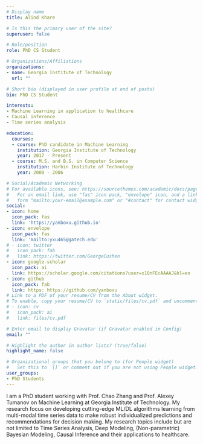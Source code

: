 ```yaml
---
# Display name
title: Alind Khare

# Is this the primary user of the site?
superuser: false

# Role/position
role: PhD CS Student

# Organizations/Affiliations
organizations:
- name: Georgia Institute of Technology
  url: ""

# Short bio (displayed in user profile at end of posts)
bio: PhD CS Student

interests:
- Machine Learning in application to healthcare
- Causal inference
- Time series analysis

education:
  courses:
  - course: PhD candidate in Machine Learning
    institution: Georgia Institute of Technology
    year: 2017 - Present
  - course: M.S. and B.S. in Computer Science
    institution: Harbin Institute of Technology
    year: 2000 - 2006

# Social/Academic Networking
# For available icons, see: https://sourcethemes.com/academic/docs/page-builder/#icons
#   For an email link, use "fas" icon pack, "envelope" icon, and a link in the
#   form "mailto:your-email@example.com" or "#contact" for contact widget.
social:
- icon: home
  icon_pack: fas
  link: 'https://yanboxu.github.io'
- icon: envelope
  icon_pack: fas
  link: 'mailto:yxu465@gatech.edu'
# - icon: twitter
#   icon_pack: fab
#   link: https://twitter.com/GeorgeCushen
- icon: google-scholar
  icon_pack: ai
  link: https://scholar.google.com/citations?user=x1QnFEcAAAAJ&hl=en
- icon: github
  icon_pack: fab
  link: https: https://github.com/yanboxu
# Link to a PDF of your resume/CV from the About widget.
# To enable, copy your resume/CV to `static/files/cv.pdf` and uncomment the lines below.
# - icon: cv
#   icon_pack: ai
#   link: files/cv.pdf

# Enter email to display Gravatar (if Gravatar enabled in Config)
email: ""

# Highlight the author in author lists? (true/false)
highlight_name: false

# Organizational groups that you belong to (for People widget)
#   Set this to `[]` or comment out if you are not using People widget.
user_groups:
- PhD Students
---
```


I am a PhD student working with Prof. Chao Zhang and Prof. Alexey Tumanov on Machine Learning at Georgia Institute of Technology. My research focus on developing cutting-edge ML/DL algorithms learning from multi-modal time series data to make robust individualized predictions and recommendations for decision making. My research topics include but are not limited to Time Series Analysis, Deep Modeling, (Non-parametric) Bayesian Modeling, Causal Inference and their applications to healthcare.